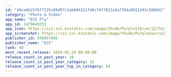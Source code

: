 ```yaml
---
id: "40ca0b22f6ff225c89d97c1ab604221f40cf477022a4a7394a8911e93c5808b2"
category: "Photo & Video"
app_name: "DJI Fly"
app_id: 1479649251
app_icon: https://is1-ssl.mzstatic.com/image/thumb/Purple116/v4/12/74/17/12741709-a114-2045-8650-152ba7cd2d1f/AppIcon-1x_U007emarketing-0-7-0-0-85-220-0.png/1024x1024bb.png
app_screenshot: https://is1-ssl.mzstatic.com/image/thumb/PurpleSource116/v4/98/a6/cc/98a6ccba-7c9a-717d-21d0-f22fd27f00b8/0b266ec5-8c7b-4ba0-b8f3-40aa669bd170_apple_1_5.5_en.jpg/1242x2208bb.png
publisher_id: 599957686
publisher_name: "DJI"
rank: 98
most_recent_release: 2024-01-24 00:00:00
release_count_in_past_year: 16
release_count_in_past_year_category: 19
release_count_in_past_year_top_in_category: 54
---
```

